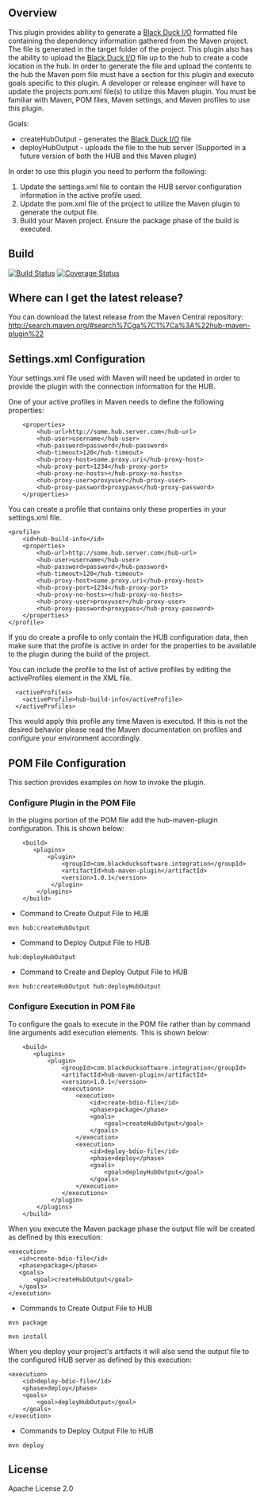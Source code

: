 ## Overview ##
This plugin provides ability to generate a [Black Duck I/O](https://github.com/blackducksoftware/bdio) formatted file containing the dependency information gathered from the Maven project. The file is generated in the target folder of the project. This plugin also has the ability to upload the [Black Duck I/O](https://github.com/blackducksoftware/bdio) file up to the hub to create a code location in the hub. In order to generate the file and upload the contents to the hub the Maven pom file must have a section for this plugin and execute goals specific to this plugin.  A developer or release engineer will have to update the projects pom.xml file(s) to utilize this Maven plugin.  You must be familiar with Maven, POM files, Maven settings, and Maven profiles to use this plugin.

Goals:

* createHubOutput - generates the [Black Duck I/O](https://github.com/blackducksoftware/bdio) file
* deployHubOutput - uploads the file to the hub server  (Supported in a future version of both the HUB and this Maven plugin)

In order to use this plugin you need to perform the following:

1. Update the settings.xml file to contain the HUB server configuration information in the active profile used.
2. Update the pom.xml file of the project to utilize the Maven plugin to generate the output file.
3. Build your Maven project.  Ensure the package phase of the build is executed.

## Build ##
[![Build Status](https://travis-ci.org/blackducksoftware/hub-maven-plugin.svg?branch=master)](https://travis-ci.org/blackducksoftware/hub-maven-plugin)
[![Coverage Status](https://coveralls.io/repos/github/blackducksoftware/hub-maven-plugin/badge.svg?branch=master)](https://coveralls.io/github/blackducksoftware/hub-maven-plugin?branch=master)

## Where can I get the latest release? ##
You can download the latest release from the Maven Central repository: http://search.maven.org/#search%7Cga%7C1%7Ca%3A%22hub-maven-plugin%22

## Settings.xml Configuration ##
Your settings.xml file used with Maven will need be updated in order to provide the plugin with the connection information for the HUB.

One of your active profiles in Maven needs to define the following properties:
```
    <properties>
        <hub-url>http://some.hub.server.com</hub-url>
        <hub-user>username</hub-user>
        <hub-password>password</hub-password>
        <hub-timeout>120</hub-timeout>
        <hub-proxy-host>some.proxy.uri</hub-proxy-host>
        <hub-proxy-port>1234</hub-proxy-port>
        <hub-proxy-no-hosts></hub-proxy-no-hosts>
        <hub-proxy-user>proxyuser</hub-proxy-user>
        <hub-proxy-password>proxypass</hub-proxy-password>
    </properties>
```
You can create a profile that contains only these properties in your settings.xml file.
```
<profile>
    <id>hub-build-info</id>
    <properties>
        <hub-url>http://some.hub.server.com</hub-url>
        <hub-user>username</hub-user>
        <hub-password>password</hub-password>
        <hub-timeout>120</hub-timeout>
        <hub-proxy-host>some.proxy.uri</hub-proxy-host>
        <hub-proxy-port>1234</hub-proxy-port>
        <hub-proxy-no-hosts></hub-proxy-no-hosts>
        <hub-proxy-user>proxyuser</hub-proxy-user>
        <hub-proxy-password>proxypass</hub-proxy-password>
    </properties>
</profile>
```
If you do create a profile to only contain the HUB configuration data, then make sure that the profile is active in order for the properties to be available to the plugin during the build of the project.

You can include the profile to the list of active profiles by editing the activeProfiles element in the XML file.
```
  <activeProfiles>
    <activeProfile>hub-build-info</activeProfile>
  </activeProfiles>
```
This would apply this profile any time Maven is executed.  If this is not the desired behavior please read the Maven documentation on profiles and configure your environment accordingly.

## POM File Configuration ##
This section provides examples on how to invoke the plugin.

### Configure Plugin in the POM File ###
In the plugins portion of the POM file add the hub-maven-plugin configuration.  This is shown below:
```
    <build>
       <plugins>
           <plugin>
               <groupId>com.blackducksoftware.integration</groupId>
               <artifactId>hub-maven-plugin</artifactId>
               <version>1.0.1</version>
            </plugin>
        </plugins>
    </build>
```

* Command to Create Output File to HUB

```
mvn hub:createHubOutput
```
* Command to Deploy Output File to HUB

```
hub:deployHubOutput
```

* Command to Create and Deploy Output File to HUB

```
mvn hub:createHubOutput hub:deployHubOutput
```

### Configure Execution in POM File  ###
To configure the goals to execute in the POM file rather than by command line arguments add execution elements.  This is shown below:
```
    <build>
       <plugins>
           <plugin>
               <groupId>com.blackducksoftware.integration</groupId>
               <artifactId>hub-maven-plugin</artifactId>
               <version>1.0.1</version>
               <executions>
                   <execution>
                       <id>create-bdio-file</id>
                       <phase>package</phase>
                       <goals>
                           <goal>createHubOutput</goal>
                       </goals>
                   </execution>
                   <execution>
                       <id>deploy-bdio-file</id>
                       <phase>deploy</phase>
                       <goals>
                           <goal>deployHubOutput</goal>
                       </goals>
                   </execution>
               </executions>
            </plugin>
        </plugins>
    </build>
```

When you execute the Maven package phase the output file will be created as defined by this execution:
```
<execution>
   <id>create-bdio-file</id>
   <phase>package</phase>
   <goals>
       <goal>createHubOutput</goal>
   </goals>
</execution>
```

* Commands to Create Output File to HUB

```
mvn package
```
```
mvn install
```

When you deploy your project's artifacts it will also send the output file to the configured HUB server as defined by this execution: 
```
<execution>
    <id>deploy-bdio-file</id>
    <phase>deploy</phase>
    <goals>
        <goal>deployHubOutput</goal>
    </goals>
</execution>
```

* Commands to Deploy Output File to HUB

```
mvn deploy
```

## License ##
Apache License 2.0
